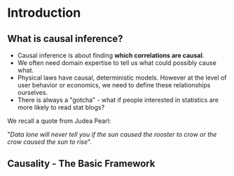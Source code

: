 # Introduction

## What is causal inference?

- Causal inference is about finding **which correlations are causal**. 
- We often need domain expertise to tell us what could possibly cause what. 
- Physical laws have causal, deterministic models. However at the level of user behavior or economics, we need to define these relationships ourselves.
- There is always a "gotcha" - what if people interested in statistics are more likely to read stat blogs?

We recall a quote from Judea Pearl:

"*Data lone will never tell you if the sun caused the rooster to crow or the crow caused the sun to rise*".

## Causality - The Basic Framework


